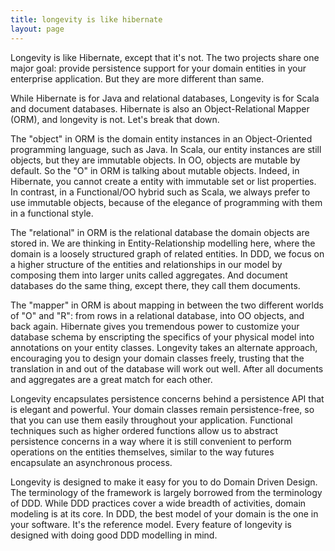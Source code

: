 ```yaml
---
title: longevity is like hibernate
layout: page
---
```


Longevity is like Hibernate, except that it's not. The two projects
share one major goal: provide persistence support for your domain
entities in your enterprise application. But they are more different
than same.

While Hibernate is for Java and relational databases, Longevity is for
Scala and document databases. Hibernate is also an Object-Relational
Mapper (ORM), and longevity is not. Let's break that down.

The "object" in ORM is the domain entity instances in an
Object-Oriented programming language, such as Java. In Scala, our
entity instances are still objects, but they are immutable objects. In
OO, objects are mutable by default. So the "O" in ORM is talking about
mutable objects. Indeed, in Hibernate, you cannot create a entity with
immutable set or list properties. In contrast, in a Functional/OO
hybrid such as Scala, we always prefer to use immutable objects,
because of the elegance of programming with them in a functional
style.

The "relational" in ORM is the relational database the domain objects
are stored in. We are thinking in Entity-Relationship modelling here,
where the domain is a loosely structured graph of related entities. In
DDD, we focus on a higher structure of the entities and relationships
in our model by composing them into larger units called
aggregates. And document databases do the same thing, except there,
they call them documents.

The "mapper" in ORM is about mapping in between the two different
worlds of "O" and "R": from rows in a relational database, into OO
objects, and back again. Hibernate gives you tremendous power to
customize your database schema by enscripting the specifics of your
physical model into annotations on your entity classes. Longevity
takes an alternate approach, encouraging you to design your domain
classes freely, trusting that the translation in and out of the
database will work out well. After all documents and aggregates are
a great match for each other.

Longevity encapsulates persistence concerns behind a persistence API
that is elegant and powerful. Your domain classes remain
persistence-free, so that you can use them easily throughout your
application. Functional techniques such as higher ordered functions
allow us to abstract persistence concerns in a way where it is still
convenient to perform operations on the entities themselves, similar
to the way futures encapsulate an asynchronous process.

Longevity is designed to make it easy for you to do Domain Driven
Design. The terminology of the framework is largely borrowed from the
terminology of DDD. While DDD practices cover a wide breadth of
activities, domain modeling is at its core. In DDD, the best model of
your domain is the one in your software. It's the reference
model. Every feature of longevity is designed with doing good DDD
modelling in mind.
